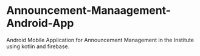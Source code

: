 # Announcement-Manaagement-Android-App
Android Mobile Application for Announcement Management in the Institute using kotlin and firebase.
